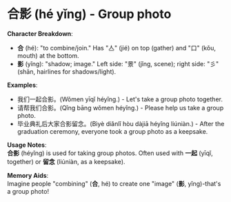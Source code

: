 # **合影 (hé yǐng) - Group photo**

**Character Breakdown**:  
- **合** (hé): "to combine/join." Has "亼" (jié) on top (gather) and "口" (kǒu, mouth) at the bottom.  
- **影** (yǐng): "shadow; image." Left side: "景" (jǐng, scene); right side: "彡" (shān, hairlines for shadows/light).

**Examples**:  
- 我们一起合影。(Wǒmen yīqǐ héyǐng.) - Let's take a group photo together.  
- 请帮我们合影。(Qǐng bāng wǒmen héyǐng.) - Please help us take a group photo.  
- 毕业典礼后大家合影留念。(Bìyè diǎnlǐ hòu dàjiā héyǐng liúniàn.) - After the graduation ceremony, everyone took a group photo as a keepsake.

**Usage Notes**:  
**合影** (héyǐng) is used for taking group photos. Often used with **一起** (yīqǐ, together) or **留念** (liúniàn, as a keepsake).

**Memory Aids**:  
Imagine people "combining" (**合**, hé) to create one "image" (**影**, yǐng)-that's a group photo!